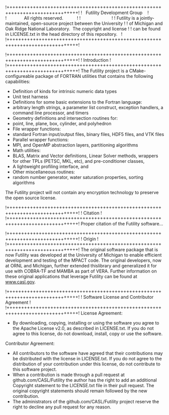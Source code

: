 !++++++++++++++++++++++++++++++++++++++++++++++++++++++++++++++++++++++++++++++!
!                          Futility Development Group                          !
!                             All rights reserved.                             !
!                                                                              !
! Futility is a jointly-maintained, open-source project between the University !
! of Michigan and Oak Ridge National Laboratory.  The copyright and license    !
! can be found in LICENSE.txt in the head directory of this repository.        !
!++++++++++++++++++++++++++++++++++++++++++++++++++++++++++++++++++++++++++++++!

!++++++++++++++++++++++++++++++++++++++++++++++++++++++++++++++++++++++++++++++!
!                                 Introduction                                 !
!++++++++++++++++++++++++++++++++++++++++++++++++++++++++++++++++++++++++++++++!
The Futility project is a CMake-configureable package of FORTRAN utilities that
contains the following capabilities:
- Definition of kinds for intrinsic numeric data types
- Unit test harness
- Definitions for some basic extensions to the Fortran language:
 - arbitrary length strings, a parameter list construct, exception handlers,
   a command line processor, and timers
- Geometry definitions and intersection routines for:
 - point, line, plane, box, cylinder, and polyhedron
- File wrapper functions:
 - standard Fortran input/output files, binary files, HDF5 files, and VTK files
- Parallel wrapper functions:
 - MPI, and OpenMP abstraction layers, partitioning algorithms
- Math utilities:
 - BLAS, Matrix and Vector definitions, Linear Solver methods, wrappers for
   other TPLs (PETSC, MKL, etc), and pre-conditioner classes,
- A lightweight profiling interface, and
- Other miscellaneous routines:
 - random number generator, water saturation properties, sorting algorithms

The Futility project will not contain any encryption technology to preserve the
  open source license.

!++++++++++++++++++++++++++++++++++++++++++++++++++++++++++++++++++++++++++++++!
!                                   Citation                                   !
!++++++++++++++++++++++++++++++++++++++++++++++++++++++++++++++++++++++++++++++!
Proper citation of the Futility software...


!++++++++++++++++++++++++++++++++++++++++++++++++++++++++++++++++++++++++++++++!
!                                    Origin                                    !
!++++++++++++++++++++++++++++++++++++++++++++++++++++++++++++++++++++++++++++++!
The original software package that is now Futility was developed at the
   University of Michigan to enable efficient development and testing of the
   MPACT code. The original developers, now at ORNL and Michigan, further
   extended thislibrary and generalized it for use with COBRA-TF and MAMBA as
   part of VERA. Further information on these original applications that
   leverage Futility can be found at www.casl.gov.

!++++++++++++++++++++++++++++++++++++++++++++++++++++++++++++++++++++++++++++++!
!                  Software License and Contributor Agreement                  !
!++++++++++++++++++++++++++++++++++++++++++++++++++++++++++++++++++++++++++++++!
License Agreement:
- By downloading, copying, installing or using the software you agree to the
  Apache License v2.0, as described in LICENSE.txt.  If you do not agree to
  this license, do not download, install, copy or use the software.

Contributor Agreement:
- All contributors to the software have agreed that their contributions may be
  distributed with the license in LICENSE.txt. If you do not agree to the
  distribution of your contribution under this license, do not contribute to
  this software project.
- When a contribution is made through a pull request at github.com/CASL/Futility
  the author has the right to add an additional Copyright statement to the
  LICENSE.txt file in their pull request. The original copyright statements
  should remain followed by the new contribution.
- The administrators of the github.com/CASL/Futility project reserve the right
  to decline any pull request for any reason.

